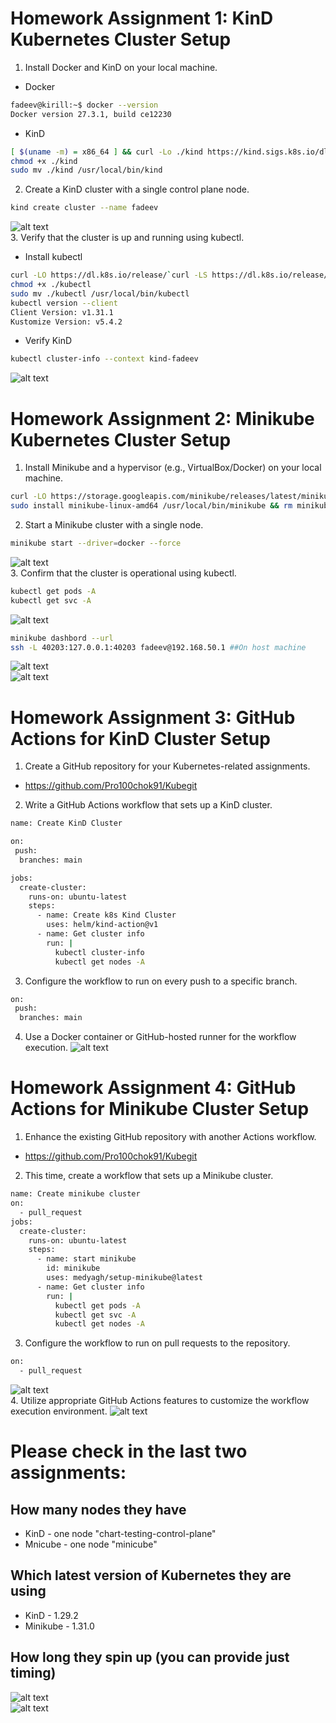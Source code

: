 # Homework Assignment 1: KinD Kubernetes Cluster Setup
1. Install Docker and KinD on your local machine.
  * Docker
```bash
fadeev@kirill:~$ docker --version
Docker version 27.3.1, build ce12230
```
  * KinD
```bash
[ $(uname -m) = x86_64 ] && curl -Lo ./kind https://kind.sigs.k8s.io/dl/v0.24.0/kind-linux-amd64
chmod +x ./kind
sudo mv ./kind /usr/local/bin/kind
```
2. Create a KinD cluster with a single control plane node.
```bash
kind create cluster --name fadeev
```
![alt text](https://github.com/Pro100chok91/sa.it-academy.by/blob/md-sa2-29-24/Kirill_Fadeev/09.Kubernetes/img/1.jpg)  
3. Verify that the cluster is up and running using kubectl.
  * Install kubectl
```bash
curl -LO https://dl.k8s.io/release/`curl -LS https://dl.k8s.io/release/stable.txt`/bin/linux/amd64/kubectl
chmod +x ./kubectl
sudo mv ./kubectl /usr/local/bin/kubectl
kubectl version --client
Client Version: v1.31.1
Kustomize Version: v5.4.2
```
  * Verify KinD
```bash
kubectl cluster-info --context kind-fadeev
```
![alt text](https://github.com/Pro100chok91/sa.it-academy.by/blob/md-sa2-29-24/Kirill_Fadeev/09.Kubernetes/img/12.jpg)  
# Homework Assignment 2: Minikube Kubernetes Cluster Setup
1. Install Minikube and a hypervisor (e.g., VirtualBox/Docker) on your local machine.
```bash
curl -LO https://storage.googleapis.com/minikube/releases/latest/minikube-linux-amd64
sudo install minikube-linux-amd64 /usr/local/bin/minikube && rm minikube-linux-amd64
```
2. Start a Minikube cluster with a single node.  
```bash
minikube start --driver=docker --force
```
![alt text](https://github.com/Pro100chok91/sa.it-academy.by/blob/md-sa2-29-24/Kirill_Fadeev/09.Kubernetes/img/3.jpg)  
3. Confirm that the cluster is operational using kubectl.  
```bash
kubectl get pods -A
kubectl get svc -A
```
![alt text](https://github.com/Pro100chok91/sa.it-academy.by/blob/md-sa2-29-24/Kirill_Fadeev/09.Kubernetes/img/4.jpg) 
 ```bash
 minikube dashbord --url
 ssh -L 40203:127.0.0.1:40203 fadeev@192.168.50.1 ##On host machine
 ```
![alt text](https://github.com/Pro100chok91/sa.it-academy.by/blob/md-sa2-29-24/Kirill_Fadeev/09.Kubernetes/img/5.jpg)  
![alt text](https://github.com/Pro100chok91/sa.it-academy.by/blob/md-sa2-29-24/Kirill_Fadeev/09.Kubernetes/img/6.jpg)  
# Homework Assignment 3: GitHub Actions for KinD Cluster Setup
1. Create a GitHub repository for your Kubernetes-related assignments.
  * https://github.com/Pro100chok91/Kubegit
2. Write a GitHub Actions workflow that sets up a KinD cluster.
```bash
name: Create KinD Cluster

on:
 push: 
  branches: main

jobs:
  create-cluster:
    runs-on: ubuntu-latest
    steps:
      - name: Create k8s Kind Cluster
        uses: helm/kind-action@v1
      - name: Get cluster info
        run: |
          kubectl cluster-info
          kubectl get nodes -A 
```
3. Configure the workflow to run on every push to a specific branch.
```bash
on:
 push: 
  branches: main
```
4. Use a Docker container or GitHub-hosted runner for the workflow execution.
![alt text](https://github.com/Pro100chok91/sa.it-academy.by/blob/md-sa2-29-24/Kirill_Fadeev/09.Kubernetes/img/7.jpg)  
# Homework Assignment 4: GitHub Actions for Minikube Cluster Setup
1. Enhance the existing GitHub repository with another Actions workflow.
  * https://github.com/Pro100chok91/Kubegit
2. This time, create a workflow that sets up a Minikube cluster.
```bash
name: Create minikube cluster
on:
  - pull_request
jobs:
  create-cluster:
    runs-on: ubuntu-latest
    steps:
      - name: start minikube
        id: minikube
        uses: medyagh/setup-minikube@latest
      - name: Get cluster info
        run: |
          kubectl get pods -A
          kubectl get svc -A
          kubectl get nodes -A
```
3. Configure the workflow to run on pull requests to the repository.
```bash
on:
  - pull_request
```
![alt text](https://github.com/Pro100chok91/sa.it-academy.by/blob/md-sa2-29-24/Kirill_Fadeev/09.Kubernetes/img/11.jpg)  
4. Utilize appropriate GitHub Actions features to customize the workflow execution environment.
![alt text](https://github.com/Pro100chok91/sa.it-academy.by/blob/md-sa2-29-24/Kirill_Fadeev/09.Kubernetes/img/10.jpg)  

# Please check in the last two assignments:

## How many nodes they have
  * KinD - one node "chart-testing-control-plane"
  * Mnicube - one node "minicube"
## Which latest version of Kubernetes they are using
  * KinD - 1.29.2
  * Minikube - 1.31.0
## How long they spin up (you can provide just timing)
![alt text](https://github.com/Pro100chok91/sa.it-academy.by/blob/md-sa2-29-24/Kirill_Fadeev/09.Kubernetes/img/8.jpg)  
![alt text](https://github.com/Pro100chok91/sa.it-academy.by/blob/md-sa2-29-24/Kirill_Fadeev/09.Kubernetes/img/9.jpg)  